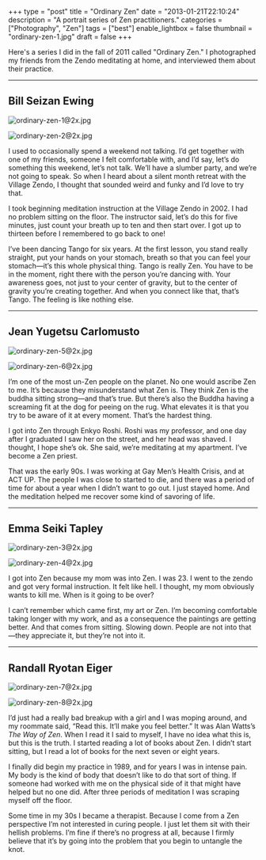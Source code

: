 +++
type = "post"
title = "Ordinary Zen"
date = "2013-01-21T22:10:24"
description = "A portrait series of Zen practitioners."
categories = ["Photography", "Zen"]
tags = ["best"]
enable_lightbox = false
thumbnail = "ordinary-zen-1.jpg"
draft = false
+++

<p>Here's a series I did in the fall of 2011 called "Ordinary Zen." I photographed my friends from the Zendo meditating at home, and interviewed them about their practice.</p>
<hr />
<h2 id="bill-seizan-ewing">Bill Seizan Ewing</h2>
<p><img style="display:block; margin-left:auto; margin-right:auto;" src="ordinary-zen-1.jpg" title="ordinary-zen-1@2x.jpg" border="0"   /></p>
<p><img style="display:block; margin-left:auto; margin-right:auto;" src="ordinary-zen-2.jpg" title="ordinary-zen-2@2x.jpg" border="0"   /></p>
<p>I used to occasionally spend a weekend not talking. I&rsquo;d get together with one of my friends, someone I felt comfortable with, and I&rsquo;d say, let&rsquo;s do something this weekend, let&rsquo;s not talk. We&rsquo;ll have a slumber party, and we&rsquo;re not going to speak. So when I heard about a silent month retreat with the Village Zendo, I thought that sounded weird and funky and I&rsquo;d love to try that.</p>
<p>I took beginning meditation instruction at the Village Zendo in 2002. I had no problem sitting on the floor. The instructor said, let&rsquo;s do this for five minutes, just count your breath up to ten and then start over. I got up to thirteen before I remembered to go back to one!</p>
<p>I&rsquo;ve been dancing Tango for six years. At the first lesson, you stand really straight, put your hands on your stomach, breath so that you can feel your stomach&mdash;it&rsquo;s this whole physical thing. Tango is really Zen. You have to be in the moment, right there with the person you&rsquo;re dancing with. Your awareness goes, not just to your center of gravity, but to the center of gravity you&rsquo;re creating together. And when you connect like that, that&rsquo;s Tango. The feeling is like nothing else.</p>
<hr />
<h2 id="jean-yugetsu-carlomusto">Jean Yugetsu Carlomusto</h2>
<p><img style="display:block; margin-left:auto; margin-right:auto;" src="ordinary-zen-5.jpg" title="ordinary-zen-5@2x.jpg" border="0"   /></p>
<p><img style="display:block; margin-left:auto; margin-right:auto;" src="ordinary-zen-6.jpg" title="ordinary-zen-6@2x.jpg" border="0"   /></p>
<p>I&rsquo;m one of the most un-Zen people on the planet. No one would ascribe Zen to me. It&rsquo;s because they misunderstand what Zen is. They think Zen is the buddha sitting strong&mdash;and that&rsquo;s true. But there&rsquo;s also the Buddha having a screaming fit at the dog for peeing on the rug. What elevates it is that you try to be aware of it at every moment. That&rsquo;s the hardest thing.</p>
<p>I got into Zen through Enkyo Roshi. Roshi was my professor, and one day after I graduated I saw her on the street, and her head was shaved. I thought, I hope she&rsquo;s ok. She said, we&rsquo;re meditating at my apartment. I&rsquo;ve become a Zen priest.</p>
<p>That was the early 90s. I was working at Gay Men&rsquo;s Health Crisis, and at ACT UP. The people I was close to started to die, and there was a period of time for about a year when I didn&rsquo;t want to go out. I just stayed home. And the meditation helped me recover some kind of savoring of life.</p>
<hr />
<h2 id="emma-seiki-tapley">Emma Seiki Tapley</h2>
<p><img style="display:block; margin-left:auto; margin-right:auto;" src="ordinary-zen-3.jpg" title="ordinary-zen-3@2x.jpg" border="0"   /></p>
<p><img style="display:block; margin-left:auto; margin-right:auto;" src="ordinary-zen-4.jpg" title="ordinary-zen-4@2x.jpg" border="0"   /></p>
<p>I got into Zen because my mom was into Zen. I was 23. I went to the zendo and got very formal instruction. It felt like hell. I thought, my mom obviously wants to kill me. When is it going to be over?</p>
<p>I can&rsquo;t remember which came first, my art or Zen. I&rsquo;m becoming comfortable taking longer with my work, and as a consequence the paintings are getting better. And that comes from sitting. Slowing down. People are not into that&mdash;they appreciate it, but they&rsquo;re not into it.</p>
<hr />
<h2 id="randall-ryotan-eiger">Randall Ryotan Eiger</h2>
<p><img style="display:block; margin-left:auto; margin-right:auto;" src="ordinary-zen-7.jpg" title="ordinary-zen-7@2x.jpg" border="0"   /></p>
<p><img style="display:block; margin-left:auto; margin-right:auto;" src="ordinary-zen-8.jpg" title="ordinary-zen-8@2x.jpg" border="0"   /></p>
<p>I&rsquo;d just had a really bad breakup with a girl and I was moping around, and my roommate said, &ldquo;Read this. It&rsquo;ll make you feel better.&rdquo; It was Alan Watts&rsquo;s <em>The Way of Zen</em>. When I read it I said to myself, I have no idea what this is, but this is the truth. I started reading a lot of books about Zen. I didn&rsquo;t start sitting, but I read a lot of books for the next seven or eight years.</p>
<p>I finally did begin my practice in 1989, and for years I was in intense pain. My body is the kind of body that doesn&rsquo;t like to do that sort of thing. If someone had worked with me on the physical side of it that might have helped but no one did. After three periods of meditation I was scraping myself off the floor.</p>
<p>Some time in my 30s I became a therapist. Because I come from a Zen perspective I&rsquo;m not interested in curing people. I just let them sit with their hellish problems. I&rsquo;m fine if there&rsquo;s no progress at all, because I firmly believe that it&rsquo;s by going into the problem that you begin to untangle the knot.</p>
    